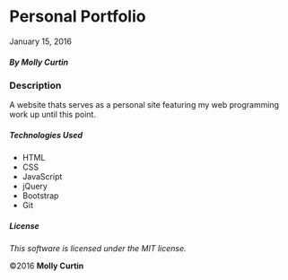 # Personal Portfolio

January 15, 2016

##### By Molly Curtin

### Description

A website thats serves as a personal site featuring my web programming work up until this point.

##### Technologies Used

* HTML
* CSS
* JavaScript
* jQuery
* Bootstrap
* Git

##### License

*This software is licensed under the MIT license.*

&copy;2016 **Molly Curtin**
